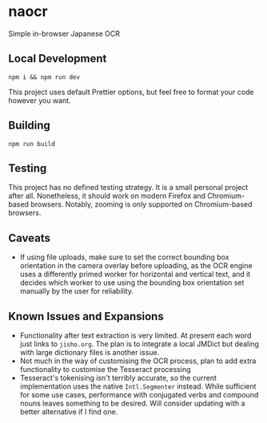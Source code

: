 # naocr

Simple in-browser Japanese OCR

## Local Development

```
npm i && npm run dev
```
This project uses default Prettier options, but feel free to format your code however you want.

## Building

```
npm run build
```

## Testing

This project has no defined testing strategy. It is a small personal project after all. Nonetheless, it should work on modern Firefox and Chromium-based browsers. Notably, zooming is only supported on Chromium-based browsers.

## Caveats

- If using file uploads, make sure to set the correct bounding box orientation in the camera overlay before uploading, as the OCR engine uses a differently primed worker for horizontal and vertical text, and it decides which worker to use using the bounding box orientation set manually by the user for reliability.

## Known Issues and Expansions

- Functionality after text extraction is very limited. At present each word just links to `jisho.org`. The plan is to integrate a local JMDict but dealing with large dictionary files is another issue.
- Not much in the way of customising the OCR process, plan to add extra functionality to customise the Tesseract processing
- Tesseract's tokenising isn't terribly accurate, so the current implementation uses the native `Intl.Segmenter` instead. While sufficient for some use cases, performance with conjugated verbs and compound nouns leaves something to be desired. Will consider updating with a better alternative if I find one.
